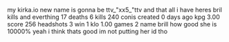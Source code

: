 my kirka.io new name is gonna be ttv_"xx5_"ttv
and that all i have 
heres 
bril kills and everthing
17 deaths
6 kills
240 conis
created 
0 days ago
kpg 3.00
score 
256
headshots 3
win 1
klo 1.00
games 2
name brill
how good she is 10000% yeah i think thats good
im not putting her id tho
